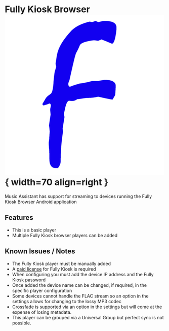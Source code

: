 # Fully Kiosk Browser ![Preview image](../assets/icons/fully-kiosk.png){ width=70 align=right }

Music Assistant has support for streaming to devices running the Fully Kiosk Browser Android application

## Features

- This is a basic player
- Multiple Fully Kiosk browser players can be added
  
## Known Issues / Notes

- The Fully Kiosk player must be manually added
- A [paid license](https://www.fully-kiosk.com/#pricing) for Fully Kiosk is required
- When configuring you must add the device IP address and the Fully Kiosk password
- Once added the device name can be changed, if required, in the specific player configuration
- Some devices cannot handle the FLAC stream so an option in the settings allows for changing to the lossy MP3 codec
- Crossfade is supported via an option in the settings but will come at the expense of losing metadata.
- This player can be grouped via a Universal Group but perfect sync is not possible.
